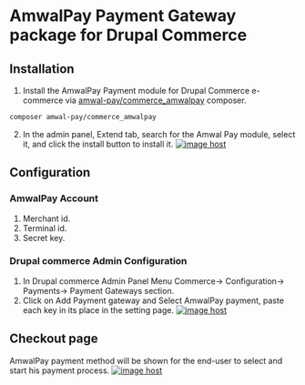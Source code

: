 # AmwalPay Payment Gateway package for Drupal Commerce

## Installation
1. Install the AmwalPay Payment module for Drupal Commerce e-commerce via [amwal-pay/commerce_amwalpay](https://packagist.org/packages/amwal-pay/commerce_amwalpay) composer.
```bash
composer amwal-pay/commerce_amwalpay
```

2. In the admin panel, Extend tab, search for the Amwal Pay module, select it, and click the install button to install it.
<a href="https://imgbox.com/c9kcmNaR" target="_blank"><img src="https://thumbs2.imgbox.com/85/be/c9kcmNaR_t.png" alt="image host"/></a> 

## Configuration
### AmwalPay Account
1. Merchant id. 
2. Terminal  id. 
3. Secret key.

### Drupal commerce Admin Configuration
1. In Drupal commerce Admin Panel Menu Commerce→ Configuration→ Payments→ Payment Gateways section. 
2. Click on Add Payment gateway and Select AmwalPay payment, paste each key in its place in the setting page.
<a href="https://imgbox.com/myK1mQZx" target="_blank"><img src="https://thumbs2.imgbox.com/b6/01/myK1mQZx_t.png" alt="image host"/></a> 

## Checkout page 
AmwalPay payment method will be shown for the end-user to select and start his payment process. 
<a href="https://imgbox.com/g8EZaAmx" target="_blank"><img src="https://thumbs2.imgbox.com/58/cd/g8EZaAmx_t.png" alt="image host"/></a>